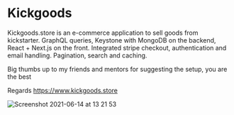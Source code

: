# Kickgoods
Kickgoods.store is an e-commerce application to sell goods from kickstarter. GraphQL queries, Keystone with MongoDB on the backend, React + Next.js on the front. Integrated stripe checkout, authentication and email handling. Pagination, search and caching.

Big thumbs up to my friends and mentors for suggesting the setup, you are the best

Regards
https://www.kickgoods.store

![Screenshot 2021-06-14 at 13 21 53](https://user-images.githubusercontent.com/64967264/121877701-91da2f00-cd13-11eb-8f4c-c2bb94a66775.png)
